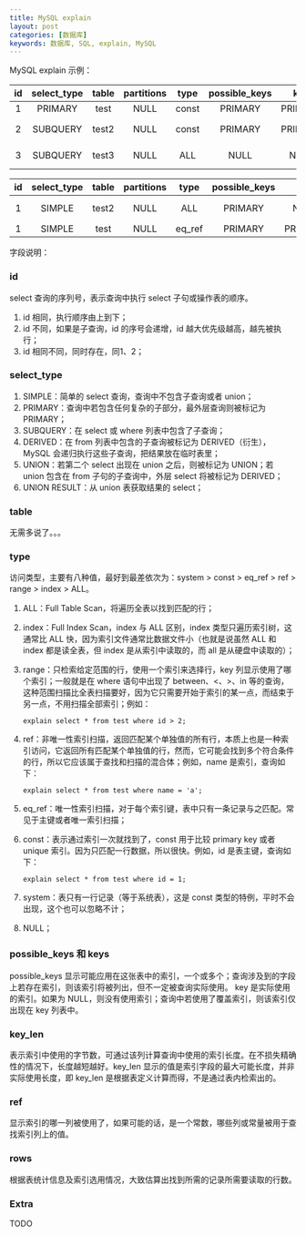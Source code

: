 ```yaml
---
title: MySQL explain
layout: post
categories: [数据库]
keywords: 数据库, SQL, explain, MySQL
---
```


MySQL explain 示例：

| id | select_type | table | partitions | type | possible_keys | key | key_len | ref | rows | filtered | Extra |
| :--: | :--: | :--: | :--: | :--: | :--: | :--: | :--: | :--: | :--: | :--: | :--: |
|  1 | PRIMARY     | test  | NULL       | const | PRIMARY       | PRIMARY | 4       | const |    1 |   100.00 | NULL        |
|  2 | SUBQUERY    | test2 | NULL       | const | PRIMARY       | PRIMARY | 4       | const |    1 |   100.00 | Using index |
|  3 | SUBQUERY    | test3 | NULL       | ALL   | NULL          | NULL    | NULL    | NULL  |    3 |    33.33 | Using where |


| id | select_type | table | partitions | type | possible_keys | key | key_len | ref | rows | filtered | Extra |
| :--: | :--: | :--: | :--: | :--: | :--: | :--: | :--: | :--: | :--: | :--: | :--: |
|  1 | SIMPLE      | test2 | NULL       | ALL    | PRIMARY       | NULL    | NULL    | NULL         |    6 |    16.67 | Using where |
|  1 | SIMPLE      | test  | NULL       | eq_ref | PRIMARY       | PRIMARY | 4       | db1.test2.id |    1 |   100.00 | NULL        |


字段说明：

### id

select 查询的序列号，表示查询中执行 select 子句或操作表的顺序。

1.  id 相同，执行顺序由上到下；
2.  id 不同，如果是子查询，id 的序号会递增，id 越大优先级越高，越先被执行；
3.  id 相同不同，同时存在，同1、2；


### select_type

1.  SIMPLE：简单的 select 查询，查询中不包含子查询或者 union；
2.  PRIMARY：查询中若包含任何复杂的子部分，最外层查询则被标记为 PRIMARY；
3.  SUBQUERY：在 select 或 where 列表中包含了子查询；
4.  DERIVED：在 from 列表中包含的子查询被标记为 DERIVED（衍生），MySQL 会递归执行这些子查询，把结果放在临时表里；
5.  UNION：若第二个 select 出现在 union 之后，则被标记为 UNION；若 union 包含在 from 子句的子查询中，外层 select 将被标记为 DERIVED；
6.  UNION RESULT：从 union 表获取结果的 select；

### table

无需多说了。。。

### type

访问类型，主要有八种值，最好到最差依次为：system > const > eq_ref > ref > range > index > ALL。

1.  ALL：Full Table Scan，将遍历全表以找到匹配的行；
2.  index：Full Index Scan，index 与 ALL 区别，index 类型只遍历索引树，这通常比 ALL 快，因为索引文件通常比数据文件小（也就是说虽然 ALL 和 index 都是读全表，但 index 是从索引中读取的，而 all 是从硬盘中读取的）；
3.  range：只检索给定范围的行，使用一个索引来选择行，key 列显示使用了哪个索引；一般就是在 where 语句中出现了 between、<、>、in 等的查询，这种范围扫描比全表扫描要好，因为它只需要开始于索引的某一点，而结束于另一点，不用扫描全部索引；例如：

    ```mysql
    explain select * from test where id > 2;
    ```

4.  ref：非唯一性索引扫描，返回匹配某个单独值的所有行，本质上也是一种索引访问，它返回所有匹配某个单独值的行，然而，它可能会找到多个符合条件的行，所以它应该属于查找和扫描的混合体；例如，name 是索引，查询如下：

    ```mysql
    explain select * from test where name = 'a';
    ```

5.  eq_ref：唯一性索引扫描，对于每个索引键，表中只有一条记录与之匹配。常见于主键或者唯一索引扫描；
6.  const：表示通过索引一次就找到了，const 用于比较 primary key 或者 unique 索引。因为只匹配一行数据，所以很快。例如，id 是表主键，查询如下：

    ```mysql
    explain select * from test where id = 1;
    ```
    
7.  system：表只有一行记录（等于系统表），这是 const 类型的特例，平时不会出现，这个也可以忽略不计；
8.  NULL；


### possible_keys 和 keys

possible_keys 显示可能应用在这张表中的索引，一个或多个；查询涉及到的字段上若存在索引，则该索引将被列出，但不一定被查询实际使用。
key 是实际使用的索引。如果为 NULL，则没有使用索引；查询中若使用了覆盖索引，则该索引仅出现在 key 列表中。

### key_len

表示索引中使用的字节数，可通过该列计算查询中使用的索引长度。在不损失精确性的情况下，长度越短越好。key_len 显示的值是索引字段的最大可能长度，并非实际使用长度，即 key_len 是根据表定义计算而得，不是通过表内检索出的。

### ref

显示索引的哪一列被使用了，如果可能的话，是一个常数，哪些列或常量被用于查找索引列上的值。

### rows

根据表统计信息及索引选用情况，大致估算出找到所需的记录所需要读取的行数。

### Extra

TODO
